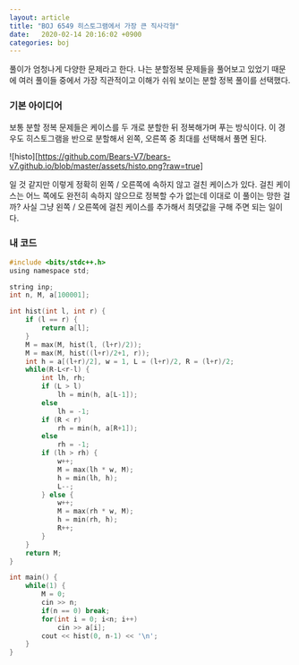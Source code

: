 ```yaml
---
layout: article
title: "BOJ 6549 히스토그램에서 가장 큰 직사각형"
date:   2020-02-14 20:16:02 +0900
categories: boj
---
```

풀이가 엄청나게 다양한 문제라고 한다. 나는 분할정복 문제들을 풀어보고 있었기 때문에 여러 풀이들 중에서 가장 직관적이고 이해가 쉬워 보이는 분할 정복 풀이를 선택했다.

### 기본 아이디어
보통 분할 정복 문제들은 케이스를 두 개로 분할한 뒤 정복해가며 푸는 방식이다. 이 경우도 히스토그램을 반으로 분할해서 왼쪽, 오른쪽 중 최대를 선택해서 풀면 된다.

![histo][https://github.com/Bears-V7/bears-v7.github.io/blob/master/assets/histo.png?raw=true]

일 것 같지만 이렇게 정확히 왼쪽 / 오른쪽에 속하지 않고 걸친 케이스가 있다. 걸친 케이스는 어느 쪽에도 완전히 속하지 않으므로 정복할 수가 없는데 이대로 이 풀이는 망한 걸까? 사실 그냥 왼쪽 / 오른쪽에 걸친 케이스를 추가해서 최댓값을 구해 주면 되는 일이다.

### 내 코드
~~~c
#include <bits/stdc++.h>
using namespace std;

string inp;
int n, M, a[100001];

int hist(int l, int r) {
    if (l == r) {
        return a[l];
    }
    M = max(M, hist(l, (l+r)/2));
    M = max(M, hist((l+r)/2+1, r));
    int h = a[(l+r)/2], w = 1, L = (l+r)/2, R = (l+r)/2;
    while(R-L<r-l) {
        int lh, rh;
        if (L > l)
            lh = min(h, a[L-1]);
        else
            lh = -1;
        if (R < r)
            rh = min(h, a[R+1]);
        else
            rh = -1;
        if (lh > rh) {
            w++;
            M = max(lh * w, M);
            h = min(lh, h);
            L--;
        } else {
            w++;
            M = max(rh * w, M);
            h = min(rh, h);
            R++;
        }
    }
    return M;
}

int main() {
    while(1) {
        M = 0;
        cin >> n;
        if(n == 0) break;
        for(int i = 0; i<n; i++)
            cin >> a[i];
        cout << hist(0, n-1) << '\n';
    }
}
~~~
